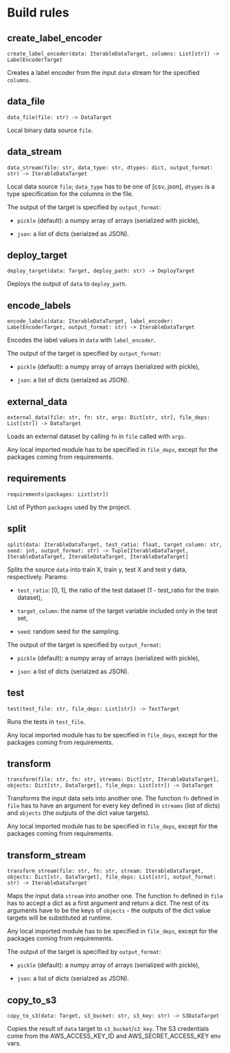 # Build rules

## create_label_encoder

`create_label_encoder(data: IterableDataTarget, columns: List[str]) -> LabelEncoderTarget`<br/>

Creates a label encoder from the input `data` stream for the specified `columns`.<br>


## data_file

`data_file(file: str) -> DataTarget`<br/>

Local binary data source `file`.<br>


## data_stream

`data_stream(file: str, data_type: str, dtypes: dict, output_format: str) -> IterableDataTarget`<br/>

Local data source `file`; `data_type` has to be one of [csv, json], `dtypes` is a type specification for the columns in the file.<br>

The output of the target is specified by `output_format`:<br>

 * `pickle` (default): a numpy array of arrays (serialized with pickle),<br>

 * `json`: a list of dicts (serialzed as JSON).<br>


## deploy_target

`deploy_target(data: Target, deploy_path: str) -> DeployTarget`<br/>

Deploys the output of `data` to `deploy_path`.<br>


## encode_labels

`encode_labels(data: IterableDataTarget, label_encoder: LabelEncoderTarget, output_format: str) -> IterableDataTarget`<br/>

Encodes the label values in `data` with `label_encoder`.<br>

The output of the target is specified by `output_format`:<br>

 * `pickle` (default): a numpy array of arrays (serialized with pickle),<br>

 * `json`: a list of dicts (serialzed as JSON).<br>


## external_data

`external_data(file: str, fn: str, args: Dict[str, str], file_deps: List[str]) -> DataTarget`<br/>

Loads an external dataset by calling `fn` in `file` called with `args`.<br>

Any local imported module has to be specified in `file_deps`, except for the packages coming from requirements.<br>


## requirements

`requirements(packages: List[str])`<br/>

List of Python `packages` used by the project.<br>


## split

`split(data: IterableDataTarget, test_ratio: float, target_column: str, seed: int, output_format: str) -> Tuple[IterableDataTarget, IterableDataTarget, IterableDataTarget, IterableDataTarget]`<br/>

Splits the source `data` into train X, train y, test X and test y data, respectively. Params:<br>

 * `test_ratio`: [0, 1], the ratio of the test dataset (1 - test_ratio for the train dataset),<br>

 * `target_column`: the name of the target variable included only in the test set,<br>

 * `seed`: random seed for the sampling.<br>

The output of the target is specified by `output_format`:<br>

 * `pickle` (default): a numpy array of arrays (serialized with pickle),<br>

 * `json`: a list of dicts (serialzed as JSON).<br>


## test

`test(test_file: str, file_deps: List[str]) -> TestTarget`<br/>

Runs the tests in `test_file`.<br>

Any local imported module has to be specified in `file_deps`, except for the packages coming from requirements.<br>


## transform

`transform(file: str, fn: str, streams: Dict[str, IterableDataTarget], objects: Dict[str, DataTarget], file_deps: List[str]) -> DataTarget`<br/>

Transforms the input data sets into another one. The function `fn` defined in `file` has to have an argument for every key defined in `streams` (list of dicts) and `objects` (the outputs of the dict value targets).<br>

Any local imported module has to be specified in `file_deps`, except for the packages coming from requirements.<br>


## transform_stream

`transform_stream(file: str, fn: str, stream: IterableDataTarget, objects: Dict[str, DataTarget], file_deps: List[str], output_format: str) -> IterableDataTarget`<br/>

Maps the input data `stream` into another one. The function `fn` defined in `file` has to accept a dict as a first argument and return a dict. The rest of its arguments have to be the keys of `objects` - the outputs of the dict value targets will be substituted at runtime.<br>

Any local imported module has to be specified in `file_deps`, except for the packages coming from requirements.<br>

The output of the target is specified by `output_format`:<br>

 * `pickle` (default): a numpy array of arrays (serialized with pickle),<br>

 * `json`: a list of dicts (serialzed as JSON).<br>


## copy_to_s3

`copy_to_s3(data: Target, s3_bucket: str, s3_key: str) -> S3DataTarget`<br/>

Copies the result of `data` target to `s3_bucket`/`s3_key`. The S3 credentials come from the AWS_ACCESS_KEY_ID and AWS_SECRET_ACCESS_KEY env vars.<br>


